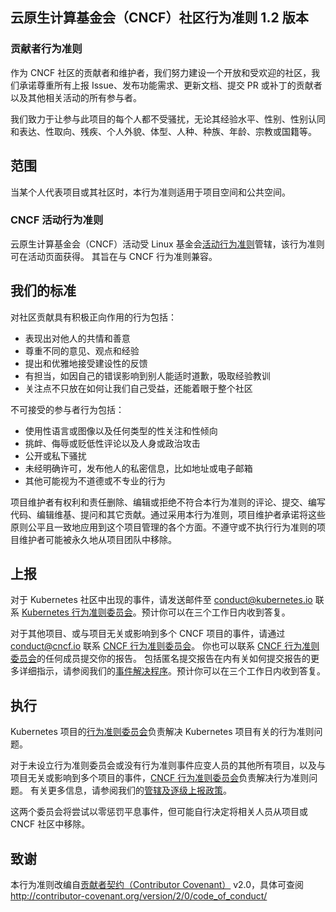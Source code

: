 云原生计算基金会（CNCF）社区行为准则 1.2 版本
---------------------------------------------

### 贡献者行为准则

作为 CNCF 社区的贡献者和维护者，我们努力建设一个开放和受欢迎的社区，我们承诺尊重所有上报 Issue、发布功能需求、更新文档、提交 PR 或补丁的贡献者以及其他相关活动的所有参与者。

我们致力于让参与此项目的每个人都不受骚扰，无论其经验水平、性别、性别认同和表达、性取向、残疾、个人外貌、体型、人种、种族、年龄、宗教或国籍等。

## 范围

当某个人代表项目或其社区时，本行为准则适用于项目空间和公共空间。

### CNCF 活动行为准则

云原生计算基金会（CNCF）活动受 Linux 基金会[活动行为准则](https://events.linuxfoundation.org/code-of-conduct/)管辖，该行为准则可在活动页面获得。
其旨在与 CNCF 行为准则兼容。

## 我们的标准

对社区贡献具有积极正向作用的行为包括：

* 表现出对他人的共情和善意
* 尊重不同的意见、观点和经验
* 提出和优雅地接受建设性的反馈
* 有担当，如因自己的错误影响到别人能适时道歉，吸取经验教训
* 关注点不只放在如何让我们自己受益，还能着眼于整个社区

不可接受的参与者行为包括：

* 使用性语言或图像以及任何类型的性关注和性倾向
* 挑衅、侮辱或贬低性评论以及人身或政治攻击
* 公开或私下骚扰
* 未经明确许可，发布他人的私密信息，比如地址或电子邮箱
* 其他可能视为不道德或不专业的行为

项目维护者有权利和责任删除、编辑或拒绝不符合本行为准则的评论、提交、编写代码、编辑维基、提问和其它贡献。通过采用本行为准则，项目维护者承诺将这些原则公平且一致地应用到这个项目管理的各个方面。不遵守或不执行行为准则的项目维护者可能被永久地从项目团队中移除。

## 上报

对于 Kubernetes 社区中出现的事件，请发送邮件至 <conduct@kubernetes.io> 联系 [Kubernetes 行为准则委员会](https://git.k8s.io/community/committee-code-of-conduct)。预计你可以在三个工作日内收到答复。

对于其他项目、或与项目无关或影响到多个 CNCF 项目的事件，请通过 conduct@cncf.io 联系 [CNCF 行为准则委员会](https://www.cncf.io/conduct/committee/)。
你也可以联系 [CNCF 行为准则委员会](https://www.cncf.io/conduct/committee/)的任何成员提交你的报告。
包括匿名提交报告在内有关如何提交报告的更多详细指示，请参阅我们的[事件解决程序](https://www.cncf.io/conduct/procedures/)。预计你可以在三个工作日内收到答复。

## 执行

Kubernetes 项目的[行为准则委员会](https://github.com/kubernetes/community/tree/master/committee-code-of-conduct)负责解决 Kubernetes 项目有关的行为准则问题。

对于未设立行为准则委员会或没有行为准则事件应变人员的其他所有项目，以及与项目无关或影响到多个项目的事件，[CNCF 行为准则委员会](https://www.cncf.io/conduct/committee/)负责解决行为准则问题。
有关更多信息，请参阅我们的[管辖及逐级上报政策](https://www.cncf.io/conduct/jurisdiction/)。

这两个委员会将尝试以零惩罚平息事件，但可能自行决定将相关人员从项目或 CNCF 社区中移除。

## 致谢

本行为准则改编自[贡献者契约（Contributor Covenant）](http://contributor-covenant.org) v2.0，具体可查阅 http://contributor-covenant.org/version/2/0/code_of_conduct/
